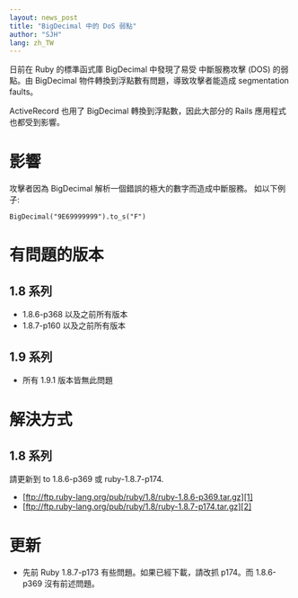 ```yaml
---
layout: news_post
title: "BigDecimal 中的 DoS 弱點"
author: "SJH"
lang: zh_TW
---
```


日前在 Ruby 的標準函式庫 BigDecimal 中發現了易受 中斷服務攻擊 (DOS) 的弱點。由 BigDecimal
物件轉換到浮點數有問題，導致攻擊者能造成 segmentation faults。

ActiveRecord 也用了 BigDecimal 轉換到浮點數，因此大部分的 Rails 應用程式也都受到影響。

# 影響

攻擊者因為 BigDecimal 解析一個錯誤的極大的數字而造成中斷服務。 如以下例子:


    BigDecimal("9E69999999").to_s("F")

# 有問題的版本

## 1.8 系列

* 1\.8.6-p368 以及之前所有版本
* 1\.8.7-p160 以及之前所有版本

## 1.9 系列

* 所有 1.9.1 版本皆無此問題

# 解決方式

## 1.8 系列

請更新到 to 1.8.6-p369 或 ruby-1.8.7-p174.

* [ftp://ftp.ruby-lang.org/pub/ruby/1.8/ruby-1.8.6-p369.tar.gz][1]
* [ftp://ftp.ruby-lang.org/pub/ruby/1.8/ruby-1.8.7-p174.tar.gz][2]

# 更新

* 先前 Ruby 1.8.7-p173 有些問題。如果已經下載，請改抓 p174。而 1.8.6-p369 沒有前述問題。



[1]: ftp://ftp.ruby-lang.org/pub/ruby/1.8/ruby-1.8.6-p369.tar.gz 
[2]: ftp://ftp.ruby-lang.org/pub/ruby/1.8/ruby-1.8.7-p174.tar.gz 
